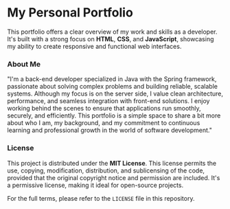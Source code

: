 # My Personal Portfolio

This portfolio offers a clear overview of my work and skills as a developer. It's built with a strong focus on **HTML**, **CSS**, and **JavaScript**, showcasing my ability to create responsive and functional web interfaces.


### About Me

"I'm a back-end developer specialized in Java with the Spring framework, passionate about solving complex problems and building reliable, scalable systems. Although my focus is on the server side, I value clean architecture, performance, and seamless integration with front-end solutions. I enjoy working behind the scenes to ensure that applications run smoothly, securely, and efficiently. This portfolio is a simple space to share a bit more about who I am, my background, and my commitment to continuous learning and professional growth in the world of software development."


### License

This project is distributed under the **MIT License**. This license permits the use, copying, modification, distribution, and sublicensing of the code, provided that the original copyright notice and permission are included. It's a permissive license, making it ideal for open-source projects.

For the full terms, please refer to the `LICENSE` file in this repository.
